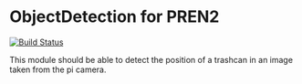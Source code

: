 # ObjectDetection for PREN2
[![Build Status](https://travis-ci.org/efux/objectDetection.svg?branch=master)](https://travis-ci.org/efux/objectDetection)

This module should be able to detect the position of a trashcan in an image taken from the pi camera.
